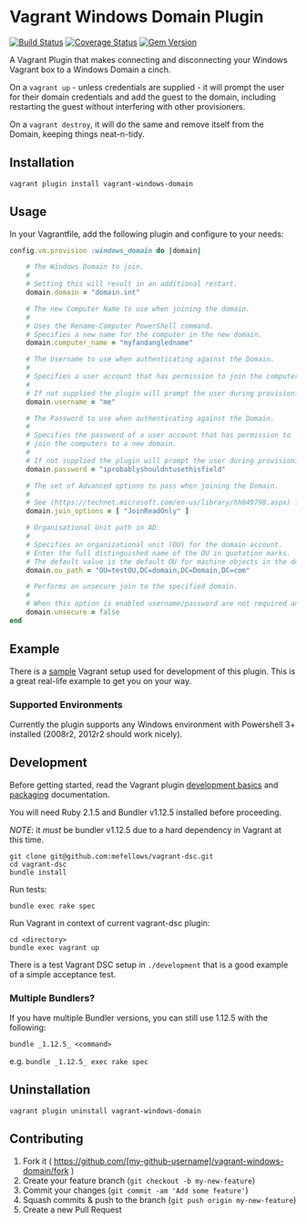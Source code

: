 # Vagrant Windows Domain Plugin

[![Build Status](https://travis-ci.org/SEEK-Jobs/vagrant-windows-domain.svg)](https://travis-ci.org/SEEK-Jobs/vagrant-windows-domain)
[![Coverage Status](https://coveralls.io/repos/SEEK-Jobs/vagrant-windows-domain/badge.svg?branch=master)](https://coveralls.io/r/SEEK-Jobs/vagrant-windows-domain?branch=master)
[![Gem Version](https://badge.fury.io/rb/vagrant-windows-domain.svg)](http://badge.fury.io/rb/vagrant-windows-domain)

A Vagrant Plugin that makes connecting and disconnecting your Windows Vagrant box to a Windows Domain a cinch.

On a `vagrant up` - unless credentials are supplied - it will prompt the user for their domain credentials and add the guest to the domain, including restarting the guest without interfering with other provisioners. 

On a `vagrant destroy`, it will do the same and remove itself from the Domain, keeping things neat-n-tidy.

## Installation

```vagrant plugin install vagrant-windows-domain```

## Usage

In your Vagrantfile, add the following plugin and configure to your needs:

```ruby
config.vm.provision :windows_domain do |domain|

    # The Windows Domain to join.
    #
    # Setting this will result in an additional restart.
    domain.domain = "domain.int"

    # The new Computer Name to use when joining the domain.
    #
    # Uses the Rename-Computer PowerShell command.
    # Specifies a new name for the computer in the new domain.
    domain.computer_name = "myfandangledname"

    # The Username to use when authenticating against the Domain.
    #
    # Specifies a user account that has permission to join the computers to a new domain. 
    #
    # If not supplied the plugin will prompt the user during provisioning to provide one.
    domain.username = "me"

    # The Password to use when authenticating against the Domain.
    #
    # Specifies the password of a user account that has permission to 
    # join the computers to a new domain. 
    #
    # If not supplied the plugin will prompt the user during provisioning to provide one.
    domain.password = "iprobablyshouldntusethisfield"

    # The set of Advanced options to pass when joining the Domain.
    #
    # See (https://technet.microsoft.com/en-us/library/hh849798.aspx) for detail, these are generally not required.
    domain.join_options = [ "JoinReadOnly" ]

    # Organisational Unit path in AD.
    #
    # Specifies an organizational unit (OU) for the domain account. 
    # Enter the full distinguished name of the OU in quotation marks. 
    # The default value is the default OU for machine objects in the domain.
    domain.ou_path = "OU=testOU,DC=domain,DC=Domain,DC=com"

    # Performs an unsecure join to the specified domain.
    #
    # When this option is enabled username/password are not required and cannot be used.
    domain.unsecure = false
end
```
## Example

There is a [sample](https://github.com/SEEK-Jobs/vagrant-windows-domain/tree/master/development) Vagrant setup used for development of this plugin. 
This is a great real-life example to get you on your way.

### Supported Environments

Currently the plugin supports any Windows environment with Powershell 3+ installed (2008r2, 2012r2 should work nicely).

## Development

Before getting started, read the Vagrant plugin [development basics](https://docs.vagrantup.com/v2/plugins/development-basics.html) and [packaging](https://docs.vagrantup.com/v2/plugins/packaging.html) documentation.

You will need Ruby 2.1.5 and Bundler v1.12.5 installed before proceeding.

_NOTE_: it _must_ be bundler v1.12.5 due to a hard dependency in Vagrant at this time.

```
git clone git@github.com:mefellows/vagrant-dsc.git
cd vagrant-dsc
bundle install
```

Run tests:
```
bundle exec rake spec
```

Run Vagrant in context of current vagrant-dsc plugin:
```
cd <directory>
bundle exec vagrant up
```

There is a test Vagrant DSC setup in `./development` that is a good example of a simple acceptance test.

### Multiple Bundlers?

If you have multiple Bundler versions, you can still use 1.12.5 with the following:

```
bundle _1.12.5_ <command>
```

e.g. `bundle _1.12.5_ exec rake spec`

## Uninstallation

```vagrant plugin uninstall vagrant-windows-domain```

## Contributing

1. Fork it ( https://github.com/[my-github-username]/vagrant-windows-domain/fork )
2. Create your feature branch (`git checkout -b my-new-feature`)
3. Commit your changes (`git commit -am 'Add some feature'`)
4. Squash commits & push to the branch (`git push origin my-new-feature`)
5. Create a new Pull Request
